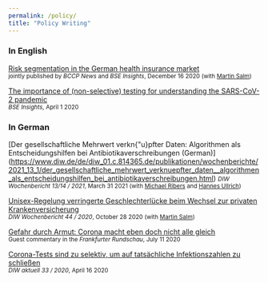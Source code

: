 ```yaml
---
permalink: /policy/
title: "Policy Writing"
---
```


### In English

[Risk segmentation in the German health insurance market](https://www.bccp-berlin.de/news/news-detailview/risk-segmentation-in-the-german-health-insurance-market) <br/>
<small>jointly published by *BCCP News* and *BSE Insights*, December 16 2020 (with [Martin Salm])
</small>  

[The importance of (non-selective) testing for understanding the SARS-CoV-2 pandemic](https://berlin-econ.de/bse-sars-cov-2/huang-importance-testing) <br/>
<small>*BSE Insights*, April 1 2020</small> 


### In German

[Der gesellschaftliche Mehrwert verkn{\"u}pfter Daten: Algorithmen als Entscheidungshilfen bei Antibiotikaverschreibungen (German)]
(https://www.diw.de/de/diw_01.c.814365.de/publikationen/wochenberichte/2021_13_1/der_gesellschaftliche_mehrwert_verknuepfter_daten__algorithmen_als_entscheidungshilfen_bei_antibiotikaverschreibungen.html)
<small>*DIW Wochenbericht 13/14 / 2021*, March 31 2021 (with [Michael Ribers] and [Hannes Ullrich])
</small>

[Unisex-Regelung verringerte Geschlechterl&uuml;cke beim Wechsel zur privaten Krankenversicherung](https://www.diw.de/de/diw_01.c.801464.de/publikationen/wochenberichte/2020_44_1/unisex-regelung_verringerte_geschlechterluecke_beim_wechsel_zur_privaten_krankenversicherung.html) <br/>
<small>*DIW Wochenbericht 44 / 2020*, October 28 2020 (with [Martin Salm])
</small>

[Gefahr durch Armut: Corona macht eben doch nicht alle gleich](https://www.fr.de/meinung/gefahr-durch-armut-corona-macht-eben-doch-nicht-alle-gleich-13829007.html) <br/>
<small>Guest commentary in the *Frankfurter Rundschau*, July 11 2020 </small>

[Corona-Tests sind zu selektiv, um auf tats&auml;chliche Infektionszahlen zu schlie&szlig;en](https://www.diw.de/de/diw_01.c.760925.de/publikationen/diw_aktuell/2020_0033/corona-tests_sind_zu_selektiv__um_auf_tatsaechliche_infektionszahlen_zu_schliessen.html) <br/>
<small>*DIW aktuell 33 / 2020*, April 16 2020 </small>


[Martin Salm]: <https://www.tilburguniversity.edu/staff/m-salm>
[Hannes Ullrich]: <https://hannesullrich.com/>
[Michael Ribers]: <https://www.economics.ku.dk/staff/vip/?pure=en/persons/246289>
